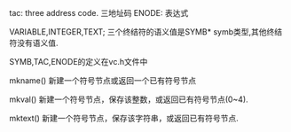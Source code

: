 tac: three address code. 三地址码
ENODE: 表达式

VARIABLE,INTEGER,TEXT; 三个终结符的语义值是SYMB\* symb类型,其他终结符没有语义值.

SYMB,TAC,ENODE的定义在vc.h文件中

mkname()
新建一个符号节点或返回一个已有符号节点

mkval()
新建一个符号节点，保存该整数，或返回已有符号节点(0~4).

mktext()
新建一个符号节点，保存该字符串，或返回已有符号节点.
